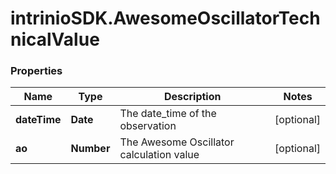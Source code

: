 # intrinioSDK.AwesomeOscillatorTechnicalValue

### Properties
Name | Type | Description | Notes
------------ | ------------- | ------------- | -------------
**dateTime** | **Date** | The date_time of the observation | [optional] 
**ao** | **Number** | The Awesome Oscillator calculation value | [optional] 


